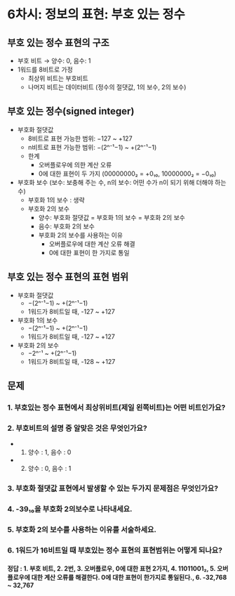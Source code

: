 # 6차시: 정보의 표현: 부호 있는 정수

## 부호 있는 정수 표현의 구조
- 부호 비트 → 양수: 0, 음수: 1
- 1워드를 8비트로 가정
  - 최상위 비트는 부호비트
  - 나머지 비트는 데이터비트 (정수의 절댓값, 1의 보수, 2의 보수)

## 부호 있는 정수(signed integer)
- 부호화 절댓값
  - 8비트로 표현 가능한 범위: −127 ~ +127
  - n비트로 표현 가능한 범위: −(2ⁿ⁻¹−1) ~ +(2ⁿ⁻¹−1)
  - 한계
    - 오버플로우에 의한 계산 오류
    - 0에 대한 표현이 두 가지 (00000000₂ = +0₁₀, 10000000₂ = −0₁₀)
- 부호화 보수 (보수: 보충해 주는 수, n의 보수: 어떤 수가 n이 되기 위해 더해야 하는 수)
  - 부호화 1의 보수 : 생략
  - 부호화 2의 보수
    - 양수: 부호화 절댓값 = 부호화 1의 보수 = 부호화 2의 보수
    - 음수: 부호화 2의 보수
    - 부호화 2의 보수를 사용하는 이유
      - 오버플로우에 대한 계산 오류 해결
      - 0에 대한 표현이 한 가지로 통일

## 부호 있는 정수 표현의 표현 범위
- 부호화 절댓값
  - −(2ⁿ⁻¹−1) ~ +(2ⁿ⁻¹−1)
  - 1워드가 8비트일 때, -127 ~ +127
- 부호화 1의 보수
  - −(2ⁿ⁻¹−1) ~ +(2ⁿ⁻¹−1)
  - 1워드가 8비트일 때, -127 ~ +127
- 부호화 2의 보수
  - −2ⁿ⁻¹ ~ +(2ⁿ⁻¹−1)
  - 1워드가 8비트일 때, -128 ~ +127

## 문제
### 1. 부호있는 정수 표현에서 최상위비트(제일 왼쪽비트)는 어떤 비트인가요?
### 2. 부호비트의 설명 중 알맞은 것은 무엇인가요?
- 1) 양수 : 1, 음수 : 0
- 2) 양수 : 0, 음수 : 1
### 3. 부호화 절댓값 표현에서 발생할 수 있는 두가지 문제점은 무엇인가요?
### 4. -39₁₀을 부호화 2의보수로 나타내세요.
### 5. 부호화 2의 보수를 사용하는 이유를 서술하세요.
### 6. 1워드가 16비트일 때 부호있는 정수 표현의 표현범위는 어떻게 되나요?

#### 정답 : 1. 부호 비트, 2. 2번, 3. 오버플로우, 0에 대한 표현 2가지, 4. 11011001₂, 5. 오버플로우에 대한 계산 오류를 해결한다. 0에 대한 표현이 한가지로 통일된다., 6. -32,768 ~ 32,767
